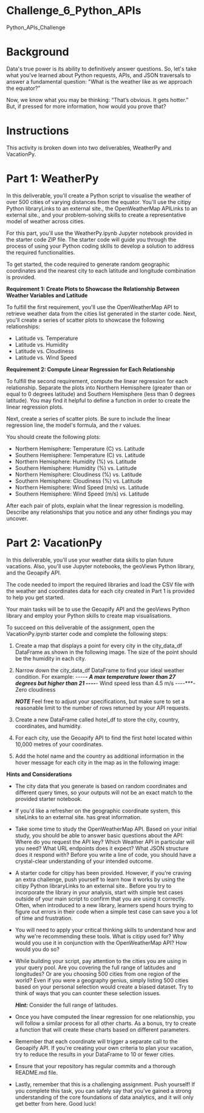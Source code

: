 # Challenge_6_Python_APIs
Python_APIs_Challenge


# Background

Data's true power is its ability to definitively answer questions. So, let's take what you've learned about Python requests, APIs, and JSON traversals to answer a fundamental question: "What is the weather like as we approach the equator?"

Now, we know what you may be thinking: “That’s obvious. It gets hotter.” But, if pressed for more information, how would you prove that?




# Instructions

This activity is broken down into two deliverables, WeatherPy and VacationPy.


# Part 1: WeatherPy

In this deliverable, you'll create a Python script to visualise the weather of over 500 cities of varying distances from the equator. You'll use the citipy Python libraryLinks to an external site., the OpenWeatherMap APILinks to an external site., and your problem-solving skills to create a representative model of weather across cities.

For this part, you'll use the WeatherPy.ipynb Jupyter notebook provided in the starter code ZIP file. The starter code will guide you through the process of using your Python coding skills to develop a solution to address the required functionalities.

To get started, the code required to generate random geographic coordinates and the nearest city to each latitude and longitude combination is provided.

**Requirement 1: Create Plots to Showcase the Relationship Between Weather Variables and Latitude**

To fulfill the first requirement, you'll use the OpenWeatherMap API to retrieve weather data from the cities list generated in the starter code. Next, you'll create a series of scatter plots to showcase the following relationships:
- Latitude vs. Temperature
- Latitude vs. Humidity
- Latitude vs. Cloudiness
- Latitude vs. Wind Speed

**Requirement 2: Compute Linear Regression for Each Relationship**

To fulfill the second requirement, compute the linear regression for each relationship. Separate the plots into Northern Hemisphere (greater than or equal to 0 degrees latitude) and Southern Hemisphere (less than 0 degrees latitude). You may find it helpful to define a function in order to create the linear regression plots.

Next, create a series of scatter plots. Be sure to include the linear regression line, the model's formula, and the r values.

You should create the following plots:
- Northern Hemisphere: Temperature (C) vs. Latitude
- Southern Hemisphere: Temperature (C) vs. Latitude
- Northern Hemisphere: Humidity (%) vs. Latitude
- Southern Hemisphere: Humidity (%) vs. Latitude
- Northern Hemisphere: Cloudiness (%) vs. Latitude
- Southern Hemisphere: Cloudiness (%) vs. Latitude
- Northern Hemisphere: Wind Speed (m/s) vs. Latitude
- Southern Hemisphere: Wind Speed (m/s) vs. Latitude

After each pair of plots, explain what the linear regression is modelling. Describe any relationships that you notice and any other findings you may uncover.



# Part 2: VacationPy

In this deliverable, you'll use your weather data skills to plan future vacations. Also, you'll use Jupyter notebooks, the geoViews Python library, and the Geoapify API.

The code needed to import the required libraries and load the CSV file with the weather and coordinates data for each city created in Part 1 is provided to help you get started.

Your main tasks will be to use the Geoapify API and the geoViews Python library and employ your Python skills to create map visualisations.

To succeed on this deliverable of the assignment, open the VacationPy.ipynb starter code and complete the following steps:
1. Create a map that displays a point for every city in the city_data_df DataFrame as shown in the following image. The size of the point should be the humidity in each city.
2. Narrow down the city_data_df DataFrame to find your ideal weather condition. For example:
  ----***- A max temperature lower than 27 degrees but higher than 21
  ----***- Wind speed less than 4.5 m/s
  ----***- Zero cloudiness

    ***NOTE***
    Feel free to adjust your specifications, but make sure to set a reasonable limit to the number of rows returned by your API requests.

3. Create a new DataFrame called hotel_df to store the city, country, coordinates, and humidity.

4. For each city, use the Geoapify API to find the first hotel located within 10,000 metres of your coordinates.

5. Add the hotel name and the country as additional information in the hover message for each city in the map as in the following image:



**Hints and Considerations**
- The city data that you generate is based on random coordinates and different query times, so your outputs will not be an exact match to the provided starter notebook.
- If you'd like a refresher on the geographic coordinate system, this siteLinks to an external site. has great information.
- Take some time to study the OpenWeatherMap API. Based on your initial study, you should be able to answer basic questions about the API: Where do you request the API key? Which Weather API in particular will you need? What URL endpoints does it expect? What JSON structure does it respond with? Before you write a line of code, you should have a crystal-clear understanding of your intended outcome.
- A starter code for citipy has been provided. However, if you're craving an extra challenge, push yourself to learn how it works by using the citipy Python libraryLinks to an external site.. Before you try to incorporate the library in your analysis, start with simple test cases outside of your main script to confirm that you are using it correctly. Often, when introduced to a new library, learners spend hours trying to figure out errors in their code when a simple test case can save you a lot of time and frustration.
- You will need to apply your critical thinking skills to understand how and why we're recommending these tools. What is citipy used for? Why would you use it in conjunction with the OpenWeatherMap API? How would you do so?
- While building your script, pay attention to the cities you are using in your query pool. Are you covering the full range of latitudes and longitudes? Or are you choosing 500 cities from one region of the world? Even if you were a geography genius, simply listing 500 cities based on your personal selection would create a biased dataset. Try to think of ways that you can counter these selection issues.

    ***Hint:*** Consider the full range of latitudes.
  
- Once you have computed the linear regression for one relationship, you will follow a similar process for all other charts. As a bonus, try to create a function that will create these charts based on different parameters.
- Remember that each coordinate will trigger a separate call to the Geoapify API. If you're creating your own criteria to plan your vacation, try to reduce the results in your DataFrame to 10 or fewer cities.
- Ensure that your repository has regular commits and a thorough README.md file.
- Lastly, remember that this is a challenging assignment. Push yourself! If you complete this task, you can safely say that you've gained a strong understanding of the core foundations of data analytics, and it will only get better from here. Good luck!
